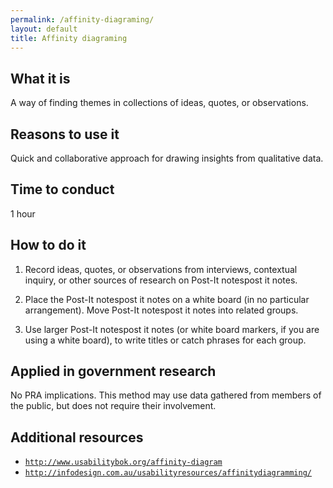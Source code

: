 ```yaml
---
permalink: /affinity-diagraming/
layout: default
title: Affinity diagraming
---
```


## What it is

A way of finding themes in collections of ideas, quotes, or observations.

## Reasons to use it

Quick and collaborative approach for drawing insights from qualitative data.

## Time to conduct

1 hour

## How to do it

1. Record ideas, quotes, or observations from interviews, contextual inquiry, or other sources of research on Post-It notespost it notes.

2. Place the Post-It notespost it notes on a white board (in no particular arrangement).
Move Post-It notespost it notes into related groups.

3. Use larger Post-It notespost it notes (or white board markers, if you are using a white board), to write titles or catch phrases for each group.

## Applied in government research
No PRA implications. This method may use data gathered from members of the public, but does not require their involvement.

## Additional resources

- [`http://www.usabilitybok.org/affinity-diagram`](http://www.usabilitybok.org/affinity-diagram)
- [`http://infodesign.com.au/usabilityresources/affinitydiagramming/`](http://infodesign.com.au/usabilityresources/affinitydiagramming/)
